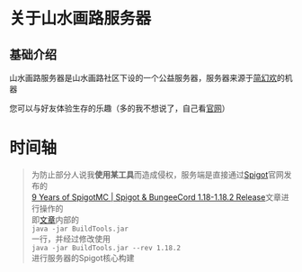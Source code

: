 # 关于山水画路服务器
## 基础介绍
山水画路服务器是山水画路社区下设的一个公益服务器，服务器来源于[简幻欢](https://simpfun.cn/)的机器

您可以与好友体验生存的乐趣（多的我不想说了，自己看[官网](https://mc.shanshui.site/)）

# 时间轴
> 为防止部分人说我**使用某工具**而造成侵权，服务端是直接通过[Spigot](https://www.spigotmc.org/)官网发布的<br />
> [9 Years of SpigotMC | Spigot & BungeeCord 1.18-1.18.2 Release](https://www.spigotmc.org/threads/9-years-of-spigotmc-spigot-bungeecord-1-18-1-18-2-release.534760/)文章进行操作的<br />
> 即[文章](https://www.spigotmc.org/threads/9-years-of-spigotmc-spigot-bungeecord-1-18-1-18-2-release.534760/)内部的<br />
> ```java -jar BuildTools.jar```<br />
> 一行，并经过修改使用<br />
> ```java -jar BuildTools.jar --rev 1.18.2```<br />
> 进行服务器的Spigot核心构建
